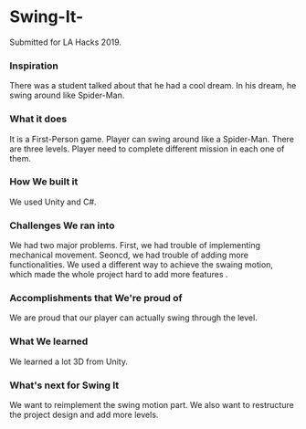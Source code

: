 # Swing-It-
Submitted for LA Hacks 2019.

### Inspiration
There was a student talked about that he had a cool dream. In his dream, he swing around like Spider-Man.

### What it does
It is a First-Person game. Player can swing around like a Spider-Man. There are three levels. Player need to complete different mission in each one of them.

### How We built it
We used Unity and C#.

### Challenges We ran into
We had two major problems. First, we had trouble of implementing mechanical movement. Seoncd, we had trouble of adding more functionalities. We used a different way to achieve the swaing motion, which made the whole project hard to add more features .  

### Accomplishments that We're proud of
We are proud that our player can actually swing through the level.

### What We learned
We learned a lot 3D from Unity.

### What's next for Swing It
We want to reimplement the swing motion part. We also want to restructure the project design and add more levels. 

